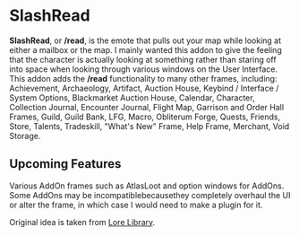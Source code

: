 # SlashRead
**SlashRead**, or **/read**, is the emote that pulls out your map while looking at either a mailbox or the map. I mainly wanted this addon to give the feeling that the character is actually looking at something rather than staring off into space when looking through various windows on the User Interface.
This addon adds the **/read** functionality to many other frames, including:
Achievement, Archaeology, Artifact, Auction House, Keybind / Interface / System Options, Blackmarket Auction House, Calendar, Character, Collection Journal, Encounter Journal, Flight Map, Garrison and Order Hall Frames, Guild, Guild Bank, LFG, Macro, Obliterum Forge, Quests, Friends, Store, Talents, Tradeskill, "What's New" Frame, Help Frame, Merchant, Void Storage.

## Upcoming Features
Various AddOn frames such as AtlasLoot and option windows for AddOns.
Some AddOns may be incompatiblebecausethey completely overhaul the UI or alter the frame, in which case I would need to make a plugin for it.

Original idea is taken from [Lore Library](https://mods.curse.com/addons/wow/lorelibrary).
